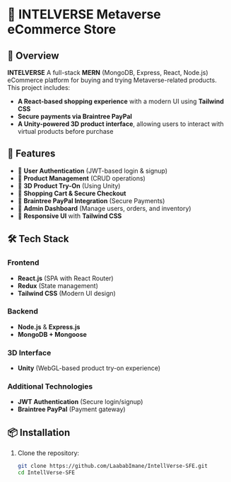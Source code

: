 # 🛒 INTELVERSE Metaverse eCommerce Store  

## 🚀 Overview  
**INTELVERSE** A full-stack **MERN** (MongoDB, Express, React, Node.js) eCommerce platform for buying and trying Metaverse-related products. This project includes:  
- **A React-based shopping experience** with a modern UI using **Tailwind CSS**  
- **Secure payments via Braintree PayPal**  
- **A Unity-powered 3D product interface**, allowing users to interact with virtual products before purchase  

## 🌟 Features  
- 🔹 **User Authentication** (JWT-based login & signup)  
- 🔹 **Product Management** (CRUD operations)  
- 🔹 **3D Product Try-On** (Using Unity)  
- 🔹 **Shopping Cart & Secure Checkout**  
- 🔹 **Braintree PayPal Integration** (Secure Payments)  
- 🔹 **Admin Dashboard** (Manage users, orders, and inventory)  
- 🔹 **Responsive UI** with **Tailwind CSS**  

## 🛠️ Tech Stack  
### Frontend  
- **React.js** (SPA with React Router)  
- **Redux** (State management)  
- **Tailwind CSS** (Modern UI design)  

### Backend  
- **Node.js** & **Express.js**  
- **MongoDB + Mongoose**  

### 3D Interface  
- **Unity** (WebGL-based product try-on experience)  

### Additional Technologies  
- **JWT Authentication** (Secure login/signup)  
- **Braintree PayPal** (Payment gateway)

## 📦 Installation  
1. Clone the repository:  
   ```sh
   git clone https://github.com/LaababImane/IntellVerse-SFE.git
   cd IntellVerse-SFE

